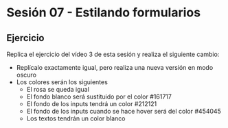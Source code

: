 # Sesión 07 - Estilando formularios
## Ejercicio
Replica el ejercicio del vídeo 3 de esta sesión y realiza el siguiente cambio:
- Replícalo exactamente igual, pero realiza una nueva versión en modo oscuro
- Los colores serán los siguientes
    - El rosa se queda igual
    - El fondo blanco será sustituido por el color #161717
    - El fondo de los inputs tendrá un color #212121
    - El fondo de los inputs cuando se hace hover será del color #454045
    - Los textos tendrán un color blanco